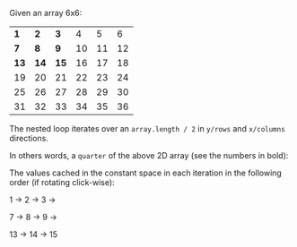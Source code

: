 Given an array 6x6:

|    |    |    |    |    |    |
|----|----|----|----|----|----|
| __1__  | __2__  | __3__  | 4   | 5   | 6  |
| __7__  | __8__  | __9__     | 10  | 11  | 12 |   
| __13__ | __14__ | __15__    | 16  | 17  | 18 |   
| 19  | 20  | 21  | 22  | 23  | 24  |   
| 25  | 26  | 27  | 28  | 29  | 30  |  
| 31  | 32  | 33  | 34  | 35  | 36  |

The nested loop iterates over an `array.length / 2` in `y/rows` and `x/columns` directions. 

In others words, a `quarter` of the above 2D array (see the numbers in bold):

The values cached in the constant space in each iteration in the following order (if rotating click-wise):

1 -> 2 -> 3 ->

7 -> 8 -> 9 -> 

13 -> 14 -> 15 
